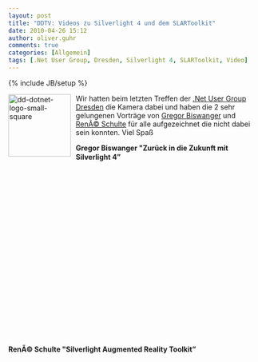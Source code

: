 ```yaml
---
layout: post
title: "DDTV: Videos zu Silverlight 4 und dem SLARToolkit"
date: 2010-04-26 15:12
author: oliver.guhr
comments: true
categories: [Allgemein]
tags: [.Net User Group, Dresden, Silverlight 4, SLARToolkit, Video]
---
```

{% include JB/setup %}
<p align="left"><a href="{{BASE_PATH}}/assets/wp-images/dddotnetlogosmallsquare.png"><img style="border-right-width: 0px; margin: 0px 10px 0px 0px; display: inline; border-top-width: 0px; border-bottom-width: 0px; border-left-width: 0px" title="dd-dotnet-logo-small-square" border="0" alt="dd-dotnet-logo-small-square" align="left" src="{{BASE_PATH}}/assets/wp-images/dddotnetlogosmallsquare_thumb.png" width="125" height="125" /></a> Wir hatten beim letzten Treffen der <a href="http://dd-dotnet.de">.Net User Group Dresden</a> die Kamera dabei und haben die 2 sehr gelungenen Vorträge von <a href="http://twitter.com/BFreakout" target="_blank">Gregor Biswanger</a> und <a href="http://twitter.com/rschu" target="_blank">RenÃ© Schulte</a> für alle aufgezeichnet die nicht dabei sein konnten. Viel Spaß </p> <!--more-->  <p align="left"><strong>Gregor Biswanger "Zurück in die Zukunft mit Silverlight 4”</strong>     <br />    <br /><object classid="clsid:d27cdb6e-ae6d-11cf-96b8-444553540000" width="500" height="325" codebase="http://download.macromedia.com/pub/shockwave/cabs/flash/swflash.cab#version=6,0,40,0"><param name="allowfullscreen" value="true" /><param name="allowscriptaccess" value="always" /><param name="src" value="http://vimeo.com/moogaloop.swf?clip_id=10821459&amp;server=vimeo.com&amp;show_title=1&amp;show_byline=1&amp;show_portrait=0&amp;color=00ADEF&amp;fullscreen=1" /><embed type="application/x-shockwave-flash" width="500" height="325" src="http://vimeo.com/moogaloop.swf?clip_id=10821459&amp;server=vimeo.com&amp;show_title=1&amp;show_byline=1&amp;show_portrait=0&amp;color=00ADEF&amp;fullscreen=1" allowscriptaccess="always" allowfullscreen="true"></embed></object></p>  <p></p>  <p></p>  <h4><strong>RenÃ© Schulte "Silverlight Augmented Reality Toolkit”</strong>     <br />    <br /></h4> <object classid="clsid:d27cdb6e-ae6d-11cf-96b8-444553540000" width="500" height="325" codebase="http://download.macromedia.com/pub/shockwave/cabs/flash/swflash.cab#version=6,0,40,0"><param name="allowfullscreen" value="true" /><param name="allowscriptaccess" value="always" /><param name="src" value="http://vimeo.com/moogaloop.swf?clip_id=10604412&amp;server=vimeo.com&amp;show_title=1&amp;show_byline=1&amp;show_portrait=0&amp;color=00adef&amp;fullscreen=1" /><embed type="application/x-shockwave-flash" width="500" height="325" src="http://vimeo.com/moogaloop.swf?clip_id=10604412&amp;server=vimeo.com&amp;show_title=1&amp;show_byline=1&amp;show_portrait=0&amp;color=00adef&amp;fullscreen=1" allowscriptaccess="always" allowfullscreen="true"></embed></object>

